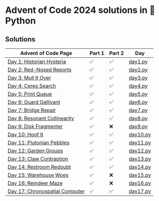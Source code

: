 # Advent of Code 2024 solutions in 🐍 Python

## Solutions

| Advent of Code Page                                                    | Part 1 | Part 2 | Day                      |
|------------------------------------------------------------------------|--------|--------|--------------------------|
| [Day 1: Historian Hysteria](https://adventofcode.com/2024/day/1)       | ✅     | ✅     | [day1.py](aoc/day1.py)   |
| [Day 2: Red-Nosed Reports](https://adventofcode.com/2024/day/2)        | ✅     | ✅     | [day2.py](aoc/day2.py)   |
| [Day 3: Mull It Over](https://adventofcode.com/2024/day/3)             | ✅     | ✅     | [day3.py](aoc/day3.py)   |
| [Day 4: Ceres Search](https://adventofcode.com/2024/day/4)             | ✅     | ✅     | [day4.py](aoc/day4.py)   |
| [Day 5: Print Queue](https://adventofcode.com/2024/day/5)              | ✅     | ✅     | [day5.py](aoc/day5.py)   |
| [Day 6: Guard Gallivant](https://adventofcode.com/2024/day/6)          | ✅     | ✅     | [day6.py](aoc/day6.py)   |
| [Day 7: Bridge Repair](https://adventofcode.com/2024/day/7)            | ✅     | ✅     | [day7.py](aoc/day7.py)   |
| [Day 8: Resonant Collinearity](https://adventofcode.com/2024/day/8)    | ✅     | ✅     | [day8.py](aoc/day8.py)   |
| [Day 9: Disk Fragmenter](https://adventofcode.com/2024/day/9)          | ✅     | ❌     | [day9.py](aoc/day9.py)   |
| [Day 10: Hoof It](https://adventofcode.com/2024/day/10)                | ✅     | ✅     | [day10.py](aoc/day10.py) |
| [Day 11: Plutonian Pebbles](https://adventofcode.com/2024/day/11)      | ✅     | ✅     | [day11.py](aoc/day11.py) |
| [Day 12: Garden Groups](https://adventofcode.com/2024/day/12)          | ✅     | ✅     | [day12.py](aoc/day12.py) |
| [Day 13: Claw Contraption](https://adventofcode.com/2024/day/13)       | ✅     | ✅     | [day13.py](aoc/day13.py) |
| [Day 14: Restroom Redoubt](https://adventofcode.com/2024/day/14)       | ✅     | ✅     | [day14.py](aoc/day14.py) |
| [Day 15: Warehouse Woes](https://adventofcode.com/2024/day/15)         | ✅     | ❌     | [day15.py](aoc/day15.py) |
| [Day 16: Reindeer Maze](https://adventofcode.com/2024/day/16)          | ✅     | ❌     | [day16.py](aoc/day16.py) |
| [Day 17: Chronospatial Computer](https://adventofcode.com/2024/day/17) | ✅     | ✅     | [day17.py](aoc/day17.py) |
